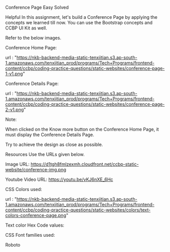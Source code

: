 Conference Page
Easy
Solved

Helpful
In this assignment, let's build a Conference Page by applying the concepts we learned till now. You can use the Bootstrap concepts and CCBP UI Kit as well.



Refer to the below images.



Conference Home Page:

url : "https://nkb-backend-media-static-tenxiitian.s3.ap-south-1.amazonaws.com/tenxiitian_prod/programs/Tech+Programs/frontend-content/ccbp/coding-practice-questions/static-websites/conference-page-1-v1.png"

Conference Details Page:

url : "https://nkb-backend-media-static-tenxiitian.s3.ap-south-1.amazonaws.com/tenxiitian_prod/programs/Tech+Programs/frontend-content/ccbp/coding-practice-questions/static-websites/conference-page-2-v1.png"


Note:

When clicked on the Know more button on the Conference Home Page, it must display the Conference Details Page.

Try to achieve the design as close as possible.

Resources
Use the URLs given below.

Image URL: https://d1tgh8fmlzexmh.cloudfront.net/ccbp-static-website/conference-img.png

Youtube Video URL: https://youtu.be/vKJ6nXE_6Hc


CSS Colors used:

url : "https://nkb-backend-media-static-tenxiitian.s3.ap-south-1.amazonaws.com/tenxiitian_prod/programs/Tech+Programs/frontend-content/ccbp/coding-practice-questions/static-websites/colors/text-colors-conference-page.png"


Text color Hex Code values:

CSS Font families used:

Roboto